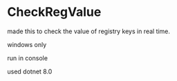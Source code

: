 # CheckRegValue

made this to check the value of registry keys in real time. 

windows only

run in console

used dotnet 8.0
